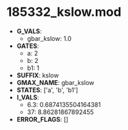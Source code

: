 # 185332_kslow.mod

- **G_VALS**:
  - gbar_kslow: 1.0
- **GATES**:
  - a: 2
  - b: 2
  - b1: 1
- **SUFFIX**: kslow
- **GMAX_NAME**: gbar_kslow
- **STATES**: ['a', 'b', 'b1']
- **I_VALS**:
  - 6.3: 0.6874135504164381
  - 37: 8.86281867892455
- **ERROR_FLAGS**: []
